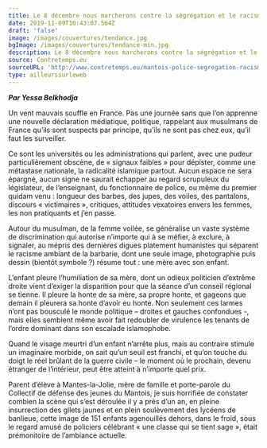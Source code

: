 ```yaml
---
title: Le 8 décembre nous marcherons contre la ségrégation et le racisme
date: 2019-11-09T10:43:07.564Z
draft: 'false'
image: /images/couvertures/tendance.jpg
bgImage: /images/couvertures/tendance-min.jpg
description: Le 8 décembre nous marcherons contre la ségrégation et le racisme
source: Contretemps.eu
sourceURL: 'http://www.contretemps.eu/mantois-police-segregation-racisme/'
type: ailleurssurleweb
---
```

_**Par Yessa Belkhodja**_

Un vent mauvais souffle en France. Pas une journée sans que l’on apprenne une nouvelle déclaration médiatique, politique, rappelant aux musulmans de France qu’ils sont suspects par principe, qu’ils ne sont pas chez eux, qu’il faut les surveiller.

Ce sont les universités ou les administrations qui parlent, avec une pudeur particulièrement obscène, de « signaux faibles » pour dépister, comme une métastase nationale, la radicalité islamique partout. Aucun espace ne sera épargné, aucun signe ne saurait échapper au regard scrupuleux du législateur, de l’enseignant, du fonctionnaire de police, ou même du premier quidam venu : longueur des barbes, des jupes, des voiles, des pantalons, discours « victimaires », critiques, attitudes vexatoires envers les femmes, les non pratiquants et j’en passe.

Autour du musulman, de la femme voilée, se généralise un vaste système de discrimination qui autorise n’importe qui à se méfier, à exclure, à signaler, au mépris des dernières digues platement humanistes qui séparent le racisme ambiant de la barbarie, dont une seule image, photographie puis dessin (bientôt symbole ?) résume tout  : une mère avec son enfant.

L’enfant pleure l’humiliation de sa mère, dont un odieux politicien d’extrême droite vient d’exiger la disparition pour que la séance d’un conseil régional se tienne. Il pleure la honte de sa mère, sa propre honte, et gageons que demain il pleurera sa honte d’avoir eu honte. Non seulement ces larmes n’ont pas bousculé le monde politique – droites et gauches confondues -, mais elles semblent même avoir fait redoubler de  virulence les tenants de l’ordre dominant dans son escalade islamophobe.

Quand le visage meurtri d’un enfant n’arrête plus, mais au contraire stimule un imaginaire morbide, on sait qu’un seuil est franchi, et qu’on touche du doigt le réel brûlant de la guerre civile – le moment où le prochain, devenu étranger de l’intérieur, peut être atteint à n’importe quel prix.

Parent d’élève à Mantes-la-Jolie, mère de famille et porte-parole du Collectif de défense des jeunes du Mantois, je suis horrifiée de constater combien la scène qui s’est déroulée il y a près d’un an, en pleine insurrection des gilets jaunes et en plein soulèvement des lycéens de banlieue, cette image de 151 enfants agenouillés dehors, dans le froid, sous le regard amusé de policiers célébrant « une classe qui se tient sage », était prémonitoire de l’ambiance actuelle.
